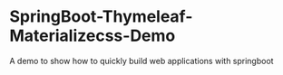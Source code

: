 # SpringBoot-Thymeleaf-Materializecss-Demo
A demo to show how to  quickly build web applications with springboot
